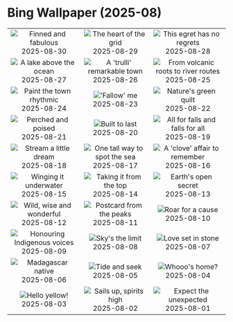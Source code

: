 # Bing Wallpaper (2025-08)

|  |  |  |
|:---:|:---:|:---:|
| ![](https://www.bing.com/th?id=OHR.MaldivesWhaleShark_EN-GB0087739452_400x240.jpg "Finned and fabulous") 2025-08-30 | ![](https://www.bing.com/th?id=OHR.PlazaMayor_EN-GB9923316134_400x240.jpg "The heart of the grid") 2025-08-29 | ![](https://www.bing.com/th?id=OHR.WhiteEgret_EN-GB9754251340_400x240.jpg "This egret has no regrets") 2025-08-28 |
| ![](https://www.bing.com/th?id=OHR.FaroeLake_EN-GB9601686603_400x240.jpg "A lake above the ocean") 2025-08-27 | ![](https://www.bing.com/th?id=OHR.TrulliHouses_EN-GB9384999011_400x240.jpg "A 'trulli' remarkable town") 2025-08-26 | ![](https://www.bing.com/th?id=OHR.YellowstoneRiver_EN-GB9172526741_400x240.jpg "From volcanic roots to river routes") 2025-08-25 |
| ![](https://www.bing.com/th?id=OHR.NottingHillCarnival2025_EN-GB8998798603_400x240.jpg "Paint the town rhythmic") 2025-08-24 | ![](https://www.bing.com/th?id=OHR.CervusDama_EN-GB8518055482_400x240.jpg "'Fallow' me") 2025-08-23 | ![](https://www.bing.com/th?id=OHR.PalouseWA_EN-GB8343692034_400x240.jpg "Nature's green quilt") 2025-08-22 |
| ![](https://www.bing.com/th?id=OHR.WheatearBird_EN-GB3697571059_400x240.jpg "Perched and poised") 2025-08-21 | ![](https://www.bing.com/th?id=OHR.CitadelBonifacio_EN-GB3535307178_400x240.jpg "Built to last") 2025-08-20 | ![](https://www.bing.com/th?id=OHR.IguazuArgentina_EN-GB3342065594_400x240.jpg "All for falls and falls for all") 2025-08-19 |
| ![](https://www.bing.com/th?id=OHR.AvalancheLake_EN-GB3210830707_400x240.jpg "Stream a little dream") 2025-08-18 | ![](https://www.bing.com/th?id=OHR.LyngvigLighthouse_EN-GB3070055068_400x240.jpg "One tall way to spot the sea") 2025-08-17 | ![](https://www.bing.com/th?id=OHR.GarlicFestival2025_EN-GB2919536930_400x240.jpg "A 'clove' affair to remember") 2025-08-16 |
| ![](https://www.bing.com/th?id=OHR.SpottedEagleRay_EN-GB2531931284_400x240.jpg "Winging it underwater") 2025-08-15 | ![](https://www.bing.com/th?id=OHR.PizNairPeak_EN-GB2398585795_400x240.jpg "Taking it from the top") 2025-08-14 | ![](https://www.bing.com/th?id=OHR.CoronaArch_EN-GB9558906767_400x240.jpg "Earth's open secret") 2025-08-13 |
| ![](https://www.bing.com/th?id=OHR.KenyaElephants_EN-GB9514305999_400x240.jpg "Wild, wise and wonderful") 2025-08-12 | ![](https://www.bing.com/th?id=OHR.SantaMaddalena_EN-GB9459179016_400x240.jpg "Postcard from the peaks") 2025-08-11 | ![](https://www.bing.com/th?id=OHR.LionessKenya_EN-GB9427782960_400x240.jpg "Roar for a cause") 2025-08-10 |
| ![](https://www.bing.com/th?id=OHR.MaoriRock_EN-GB9232963676_400x240.jpg "Honouring Indigenous voices") 2025-08-09 | ![](https://www.bing.com/th?id=OHR.BalloonFiesta2025_EN-GB9167684469_400x240.jpg "Sky's the limit") 2025-08-08 | ![](https://www.bing.com/th?id=OHR.SweetheartAbbey2025_EN-GB2068922474_400x240.jpg "Love set in stone") 2025-08-07 |
| ![](https://www.bing.com/th?id=OHR.BabyLemur_EN-GB1704041505_400x240.jpg "Madagascar native") 2025-08-06 | ![](https://www.bing.com/th?id=OHR.CaliforniaTidepool_EN-GB1490855103_400x240.jpg "Tide and seek") 2025-08-05 | ![](https://www.bing.com/th?id=OHR.LaplandOwl_EN-GB1293018198_400x240.jpg "Whooo's home?") 2025-08-04 |
| ![](https://www.bing.com/th?id=OHR.HappySunflower_EN-GB1142788806_400x240.jpg "Hello yellow!") 2025-08-03 | ![](https://www.bing.com/th?id=OHR.CowesWeek2025_EN-GB0990993509_400x240.jpg "Sails up, spirits high") 2025-08-02 | ![](https://www.bing.com/th?id=OHR.EdinburghFringe_EN-GB0568642627_400x240.jpg "Expect the unexpected") 2025-08-01 |
